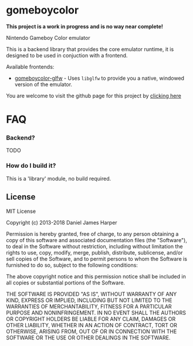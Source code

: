 gomeboycolor
============================

**This project is a work in progress and is no way near complete!**

Nintendo Gameboy Color emulator

This is a backend library that provides the core emulator runtime, it is designed to be used in conjuction with a frontend. 

Available frontends: 

* [gomeboycolor-glfw](https://github.com/djhworld/gomeboycolor-glfw) - Uses `libglfw` to provide you a native, windowed version of the emulator.


You are welcome to visit the github page for this project by [clicking here](http://djhworld.github.io/gomeboycolor)

FAQ
============================


### Backend?

TODO 


### How do I build it?

This is a 'library' module, no build required. 



License
-----------------------------

MIT License

Copyright (c) 2013-2018 Daniel James Harper

Permission is hereby granted, free of charge, to any person obtaining a copy
of this software and associated documentation files (the "Software"), to deal
in the Software without restriction, including without limitation the rights
to use, copy, modify, merge, publish, distribute, sublicense, and/or sell
copies of the Software, and to permit persons to whom the Software is
furnished to do so, subject to the following conditions:

The above copyright notice and this permission notice shall be included in all
copies or substantial portions of the Software.

THE SOFTWARE IS PROVIDED "AS IS", WITHOUT WARRANTY OF ANY KIND, EXPRESS OR
IMPLIED, INCLUDING BUT NOT LIMITED TO THE WARRANTIES OF MERCHANTABILITY,
FITNESS FOR A PARTICULAR PURPOSE AND NONINFRINGEMENT. IN NO EVENT SHALL THE
AUTHORS OR COPYRIGHT HOLDERS BE LIABLE FOR ANY CLAIM, DAMAGES OR OTHER
LIABILITY, WHETHER IN AN ACTION OF CONTRACT, TORT OR OTHERWISE, ARISING FROM,
OUT OF OR IN CONNECTION WITH THE SOFTWARE OR THE USE OR OTHER DEALINGS IN THE
SOFTWARE.
